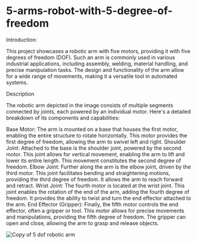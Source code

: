 # 5-arms-robot-with-5-degree-of-freedom

Introduction:

This project showcases a robotic arm with five motors, providing it with five degrees of freedom (DOF). Such an arm is commonly used in various industrial applications, including assembly, welding, material handling, and precise manipulation tasks. The design and functionality of the arm allow for a wide range of movements, making it a versatile tool in automated systems.

Description

The robotic arm depicted in the image consists of multiple segments connected by joints, each powered by an individual motor. Here's a detailed breakdown of its components and capabilities:

Base Motor: The arm is mounted on a base that houses the first motor, enabling the entire structure to rotate horizontally. This motor provides the first degree of freedom, allowing the arm to swivel left and right.
Shoulder Joint: Attached to the base is the shoulder joint, powered by the second motor. This joint allows for vertical movement, enabling the arm to lift and lower its entire length. This movement constitutes the second degree of freedom.
Elbow Joint: Further along the arm is the elbow joint, driven by the third motor. This joint facilitates bending and straightening motions, providing the third degree of freedom. It allows the arm to reach forward and retract.
Wrist Joint: The fourth motor is located at the wrist joint. This joint enables the rotation of the end of the arm, adding the fourth degree of freedom. It provides the ability to twist and turn the end effector attached to the arm.
End Effector (Gripper): Finally, the fifth motor controls the end effector, often a gripper or tool. This motor allows for precise movements and manipulations, providing the fifth degree of freedom. The gripper can open and close, allowing the arm to grasp and release objects.




![Copy of 5 dof robotic arm](https://github.com/user-attachments/assets/fcbf5440-3376-43a2-9399-eab4199ba8e4)
